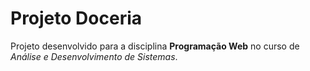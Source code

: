 # Projeto Doceria

Projeto desenvolvido para a disciplina **Programação Web** no curso de *Análise e Desenvolvimento de Sistemas*.
